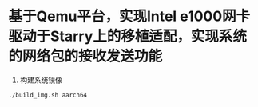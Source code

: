 # 基于Qemu平台，实现Intel e1000网卡驱动于Starry上的移植适配，实现系统的网络包的接收发送功能

1. 构建系统镜像

```
./build_img.sh aarch64
```